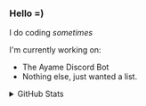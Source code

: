 <!-- ### Hi there 👋

**RheniumGames/RheniumGames** is a ✨ _special_ ✨ repository because its `README.md` (this file) appears on your GitHub profile.

Here are some ideas to get you started:

- 🔭 I’m currently working on ...
- 🌱 I’m currently learning ...
- 👯 I’m looking to collaborate on ...
- 🤔 I’m looking for help with ...
- 💬 Ask me about ...
- 📫 How to reach me: ...
- 😄 Pronouns: ...
- ⚡ Fun fact: ...
-->

### Hello =)

I do coding *sometimes*

I'm currently working on:
  * The Ayame Discord Bot
  * Nothing else, just wanted a list.

<!-- Create a dropdown -->
<details>
    <summary>GitHub Stats</summary>
    <p align="center">
        <img src="https://github-readme-stats.vercel.app/api?username=RheniumGames&show_icons=true&count_private=true&theme=discord_old_blurple">
    </p>
</details>
